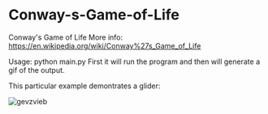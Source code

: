 # Conway-s-Game-of-Life
Conway's Game of Life
More info: https://en.wikipedia.org/wiki/Conway%27s_Game_of_Life

Usage: python main.py
First it will run the program and then will generate a gif of the output.


This particular example demontrates a glider:

![gevzvieb](https://user-images.githubusercontent.com/29146438/121021618-3dcaca00-c7aa-11eb-8ac7-0d0a39633c03.gif)

